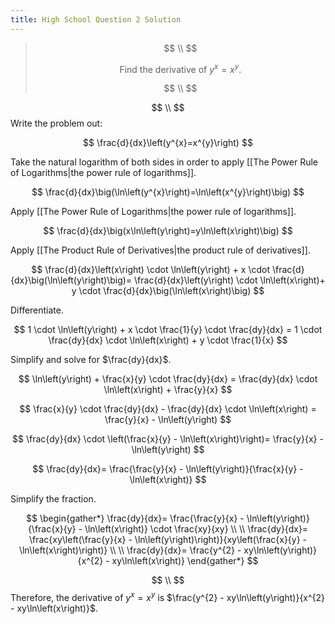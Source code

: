 ```yaml
---
title: High School Question 2 Solution
---
```

>$$ \\ $$
>
>$$
>\text{Find the derivative of } y^{x}=x^{y} \text{.}
>$$
>
>$$ \\ $$

$$ \\ $$
Write the problem out:

$$
\frac{d}{dx}\left(y^{x}=x^{y}\right)
$$

Take the natural logarithm of both sides in order to apply [[The Power Rule of Logarithms|the power rule of logarithms]].

$$
\frac{d}{dx}\big(\ln\left(y^{x}\right)=\ln\left(x^{y}\right)\big)
$$

Apply [[The Power Rule of Logarithms|the power rule of logarithms]].

$$
\frac{d}{dx}\big(x\ln\left(y\right)=y\ln\left(x\right)\big)
$$

Apply [[The Product Rule of Derivatives|the product rule of derivatives]].

$$
\frac{d}{dx}\left(x\right) \cdot \ln\left(y\right) + x \cdot \frac{d}{dx}\big(\ln\left(y\right)\big)= \frac{d}{dx}\left(y\right) \cdot \ln\left(x\right)+ y \cdot \frac{d}{dx}\big(\ln\left(x\right)\big)
$$

Differentiate.

$$
1 \cdot \ln\left(y\right) + x \cdot \frac{1}{y} \cdot \frac{dy}{dx} = 1 \cdot \frac{dy}{dx} \cdot \ln\left(x\right) + y \cdot \frac{1}{x}
$$

Simplify and solve for $\frac{dy}{dx}$.

$$
\ln\left(y\right) + \frac{x}{y} \cdot \frac{dy}{dx} = \frac{dy}{dx} \cdot \ln\left(x\right) + \frac{y}{x}
$$

$$
\frac{x}{y} \cdot \frac{dy}{dx} - \frac{dy}{dx} \cdot \ln\left(x\right) = \frac{y}{x} - \ln\left(y\right)
$$

$$
\frac{dy}{dx} \cdot \left(\frac{x}{y} - \ln\left(x\right)\right)= \frac{y}{x} - \ln\left(y\right)
$$

$$
\frac{dy}{dx}= \frac{\frac{y}{x} - \ln\left(y\right)}{\frac{x}{y} - \ln\left(x\right)}
$$

Simplify the fraction.

$$
\begin{gather*}
\frac{dy}{dx}= \frac{\frac{y}{x} - \ln\left(y\right)}{\frac{x}{y} - \ln\left(x\right)} \cdot \frac{xy}{xy} \\ \\
\frac{dy}{dx}= \frac{xy\left(\frac{y}{x} - \ln\left(y\right)\right)}{xy\left(\frac{x}{y} - \ln\left(x\right)\right)} \\ \\
\frac{dy}{dx}= \frac{y^{2} - xy\ln\left(y\right)}{x^{2} - xy\ln\left(x\right)}
\end{gather*}
$$

$$ \\ $$
Therefore, the derivative of $y^{x}=x^{y}$ is $\frac{y^{2} - xy\ln\left(y\right)}{x^{2} - xy\ln\left(x\right)}$.